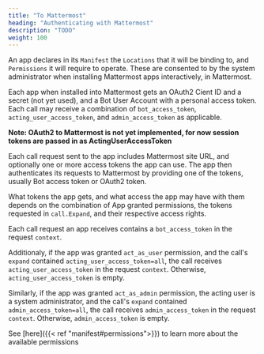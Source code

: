 ```yaml
---
title: "To Mattermost"
heading: "Authenticating with Mattermost"
description: "TODO"
weight: 100
---
```


An app declares in its `Manifest` the `Locations` that it will be binding to,
and `Permissions` it will require to operate. These are consented to by the
system administrator when installing Mattermost apps interactively, in
Mattermost.

Each app when installed into Mattermost gets an OAuth2 Cient ID and a secret
(not yet used), and a Bot User Account with a personal access token. Each call
may receive a combination of `bot_access_token`, `acting_user_access_token`, and
`admin_access_token` as applicable. 

**Note: OAuth2 to Mattermost is not yet implemented, for now session tokens are passed in as ActingUserAccessToken**

Each call request sent to the app includes Mattermost site URL, and optionally one or more access tokens the app can use. The app then authenticates its requests to Mattermost by providing one of the tokens, usually Bot access token or OAuth2 token. 

What tokens the app gets, and what access the app may have with them depends on the combination of App granted permissions, the tokens requested in `call.Expand`, and their respective access rights.

Each call request an app receives contains a `bot_access_token` in the request
`context`. 

Additionaly, if the app was granted `act_as_user` permission, and the call's
`expand` contained `acting_user_access_token=all`, the call receives
`acting_user_access_token` in the request `context`. Otherwise,
`acting_user_access_token` is empty.

Similarly, if the app was granted `act_as_admin` permission, the acting user is
a system administrator, and the call's `expand` contained
`admin_access_token=all`, the call receives `admin_access_token` in the request
`context`. Otherwise, `admin_access_token` is empty.

See [here]({{< ref "manifest#permissions">}}) to learn more about the available permissions